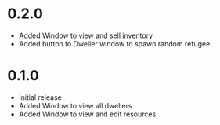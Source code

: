 # 0.2.0
- Added Window to view and sell inventory
- Added button to Dweller window to spawn random refugee.

# 0.1.0
- Initial release
- Added Window to view all dwellers
- Added Window to view and edit resources
